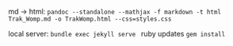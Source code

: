 md -> html:
`pandoc --standalone --mathjax -f markdown -t html Trak_Womp.md -o TrakWomp.html --css=styles.css`

local server:
`bundle exec jekyll serve
`
ruby updates
`gem install`